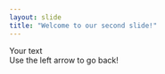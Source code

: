 ```yaml
---
layout: slide  
title: "Welcome to our second slide!"  
---
```

Your text  
Use the left arrow to go back!

